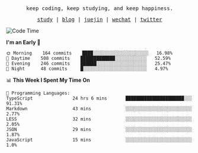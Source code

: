 <p align="center">
  <samp>
    <span>keep coding, keep studying, and keep happiness.</span>
  </samp>
</p>

<p align="center">
  <samp>
    <a href="https://github.com/ouduidui/fe-study">study</a> |
    <a href="https://deweyou.me">blog</a>  |
    <a href="https://juejin.cn/user/4309700183594366">juejin</a> |
    <a href="https://user-images.githubusercontent.com/54696834/165071004-6509e3f2-90c3-448c-9d92-3da42b0c2021.jpeg">wechat</a> |
    <a href="https://twitter.com/ouduidui">twitter</a>
  </samp>
</p>

<!--START_SECTION:waka-->
![Code Time](http://img.shields.io/badge/Code%20Time-2%2C183%20hrs%2038%20mins-blue)

**I'm an Early 🐤** 

```text
🌞 Morning    164 commits    ████░░░░░░░░░░░░░░░░░░░░░   16.98% 
🌆 Daytime    508 commits    █████████████░░░░░░░░░░░░   52.59% 
🌃 Evening    246 commits    ██████░░░░░░░░░░░░░░░░░░░   25.47% 
🌙 Night      48 commits     █░░░░░░░░░░░░░░░░░░░░░░░░   4.97%

```


📊 **This Week I Spent My Time On** 

```text
💬 Programming Languages: 
TypeScript               24 hrs 6 mins       ██████████████████████░░░   91.31% 
Markdown                 43 mins             ░░░░░░░░░░░░░░░░░░░░░░░░░   2.77% 
LESS                     32 mins             ░░░░░░░░░░░░░░░░░░░░░░░░░   2.05% 
JSON                     29 mins             ░░░░░░░░░░░░░░░░░░░░░░░░░   1.87% 
JavaScript               15 mins             ░░░░░░░░░░░░░░░░░░░░░░░░░   1.0%

```


<!--END_SECTION:waka-->
